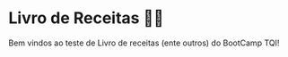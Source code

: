 # Livro de Receitas :man_cook:

Bem vindos ao teste de Livro de receitas (ente outros) do BootCamp TQI!
